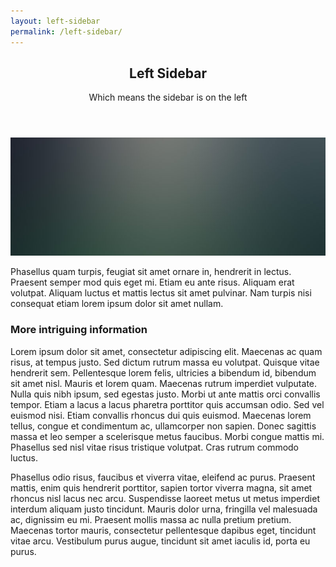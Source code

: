 ```yaml
---
layout: left-sidebar
permalink: /left-sidebar/
---
```



<article>
  <header class="major">
    <h2>Left Sidebar</h2>
    <p>Which means the sidebar is on the left</p>
  </header>

  <span class="image featured"><img src="images/pic08.jpg" alt="" /></span>

  <p>Phasellus quam turpis, feugiat sit amet ornare in, hendrerit in lectus.
  Praesent semper mod quis eget mi. Etiam eu ante risus. Aliquam erat volutpat.
  Aliquam luctus et mattis lectus sit amet pulvinar. Nam turpis nisi
  consequat etiam lorem ipsum dolor sit amet nullam.</p>

  <h3>More intriguing information</h3>
  <p>Lorem ipsum dolor sit amet, consectetur adipiscing elit. Maecenas ac quam risus, at tempus
  justo. Sed dictum rutrum massa eu volutpat. Quisque vitae hendrerit sem. Pellentesque lorem felis,
  ultricies a bibendum id, bibendum sit amet nisl. Mauris et lorem quam. Maecenas rutrum imperdiet
  vulputate. Nulla quis nibh ipsum, sed egestas justo. Morbi ut ante mattis orci convallis tempor.
  Etiam a lacus a lacus pharetra porttitor quis accumsan odio. Sed vel euismod nisi. Etiam convallis
  rhoncus dui quis euismod. Maecenas lorem tellus, congue et condimentum ac, ullamcorper non sapien.
  Donec sagittis massa et leo semper a scelerisque metus faucibus. Morbi congue mattis mi.
  Phasellus sed nisl vitae risus tristique volutpat. Cras rutrum commodo luctus.</p>

  <p>Phasellus odio risus, faucibus et viverra vitae, eleifend ac purus. Praesent mattis, enim
  quis hendrerit porttitor, sapien tortor viverra magna, sit amet rhoncus nisl lacus nec arcu.
  Suspendisse laoreet metus ut metus imperdiet interdum aliquam justo tincidunt. Mauris dolor urna,
  fringilla vel malesuada ac, dignissim eu mi. Praesent mollis massa ac nulla pretium pretium.
  Maecenas tortor mauris, consectetur pellentesque dapibus eget, tincidunt vitae arcu.
  Vestibulum purus augue, tincidunt sit amet iaculis id, porta eu purus.</p>
</article>
